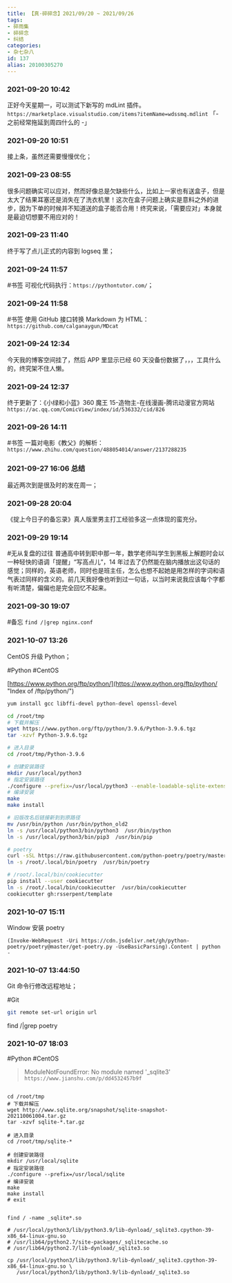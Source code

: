 ```yaml
---
title: 【真·碎碎念】2021/09/20 ~ 2021/09/26
tags:
- 碎雨集
- 碎碎念
- 纠结
categories:
- 杂七杂八
id: 137
alias: 20100305270
---
```

### 2021-09-20 10:42
正好今天星期一，可以测试下新写的 mdLint 插件。`https://marketplace.visualstudio.com/items?itemName=wdssmq.mdlint` 「- 之前经常拖延到周四什么的 -」

<!--more-->

### 2021-09-20 10:51
接上条，虽然还需要慢慢优化；

### 2021-09-23 08:55
很多问题确实可以应对，然而好像总是欠缺些什么，比如上一家也有送盒子，但是太大了结果耳塞还是消失在了洗衣机里！这次在盒子问题上确实是意料之外的进步，因为下单的时候并不知道送的盒子能否合用！终究来说，「需要应对」本身就是最迫切想要不用应对的！

### 2021-09-23 11:40
终于写了点儿正式的内容到 logseq 里；

### 2021-09-24 11:57
\#书签 可视化代码执行：`https://pythontutor.com/`；

### 2021-09-24 11:58
\#书签 使用 GitHub 接口转换 Markdown 为 HTML：`https://github.com/calganaygun/MDcat`

### 2021-09-24 12:34
今天我的博客空间挂了，然后 APP 里显示已经 60 天没备份数据了，，，工具什么的，终究架不住人懒。

### 2021-09-24 12:37
终于更新了：《小绿和小蓝》360 魔王 15-造物主-在线漫画-腾讯动漫官方网站 `https://ac.qq.com/ComicView/index/id/536332/cid/826`

### 2021-09-26 14:11
\#书签 一篇对电影《教父》的解析：`https://www.zhihu.com/question/488054014/answer/2137288235`

### 2021-09-27 16:06 总结
最近两次到是很及时的发在周一；

### 2021-09-28 20:04
《掟上今日子的备忘录》真人版里男主打工经验多这一点体现的蛮充分。

### 2021-09-29 19:14
\#无从复盘的过往 普通高中转到职中那一年，数学老师叫学生到黑板上解题时会以一种轻快的语调「提醒」“写高点儿”，14 年过去了仍然能在脑内播放出这句话的感觉；同样的，英语老师，同时也是班主任，怎么也想不起她是用怎样的字词和语气表过同样的含义的。前几天我好像也听到过一句话，以当时来说我应该每个字都有听清楚，偏偏也是完全回忆不起来。

### 2021-09-30 19:07
\#备忘 `find /|grep nginx.conf`

### 2021-10-07 13:26
CentOS 升级 Python；

\#Python \#CentOS

[https://www.python.org/ftp/python/](https://www.python.org/ftp/python/ "Index of /ftp/python/")

```sh
yum install gcc libffi-devel python-devel openssl-devel

cd /root/tmp
# 下载并解压
wget https://www.python.org/ftp/python/3.9.6/Python-3.9.6.tgz
tar -xzvf Python-3.9.6.tgz

# 进入目录
cd /root/tmp/Python-3.9.6

# 创建安装路径
mkdir /usr/local/python3
# 指定安装路径
./configure --prefix=/usr/local/python3 --enable-loadable-sqlite-extensions
# 编译安装
make
make install

# 旧版改名后链接新到到原路径
mv /usr/bin/python /usr/bin/python_old2
ln -s /usr/local/python3/bin/python3  /usr/bin/python
ln -s /usr/local/python3/bin/pip3  /usr/bin/pip

# poetry
curl -sSL https://raw.githubusercontent.com/python-poetry/poetry/master/install-poetry.py | python -
ln -s /root/.local/bin/poetry  /usr/bin/poetry

# /root/.local/bin/cookiecutter
pip install --user cookiecutter
ln -s /root/.local/bin/cookiecutter  /usr/bin/cookiecutter
cookiecutter gh:rsserpent/template
```

### 2021-10-07 15:11
Window 安装 poetry

```shell
(Invoke-WebRequest -Uri https://cdn.jsdelivr.net/gh/python-poetry/poetry@master/get-poetry.py -UseBasicParsing).Content | python -

```

### 2021-10-07 13:44:50
Git 命令行修改远程地址；

\#Git

```bash
git remote set-url origin url
```
<!--
git remote set-url origin git@github.com:wdssmq/rsserpent-plugin-bilibili.git
-->

find /|grep poetry


### 2021-10-07 18:03

\#Python \#CentOS

> ModuleNotFoundError: No module named '_sqlite3'
> `https://www.jianshu.com/p/dd4532457b9f`

```shell

cd /root/tmp
# 下载并解压
wget http://www.sqlite.org/snapshot/sqlite-snapshot-202110061004.tar.gz
tar -xzvf sqlite-*.tar.gz

# 进入目录
cd /root/tmp/sqlite-*

# 创建安装路径
mkdir /usr/local/sqlite
# 指定安装路径
./configure --prefix=/usr/local/sqlite
# 编译安装
make
make install
# exit


find / -name _sqlite*.so

# /usr/local/python3/lib/python3.9/lib-dynload/_sqlite3.cpython-39-x86_64-linux-gnu.so
# /usr/lib64/python2.7/site-packages/_sqlitecache.so
# /usr/lib64/python2.7/lib-dynload/_sqlite3.so

cp /usr/local/python3/lib/python3.9/lib-dynload/_sqlite3.cpython-39-x86_64-linux-gnu.so \
   /usr/local/python3/lib/python3.9/lib-dynload/_sqlite3.so

```
